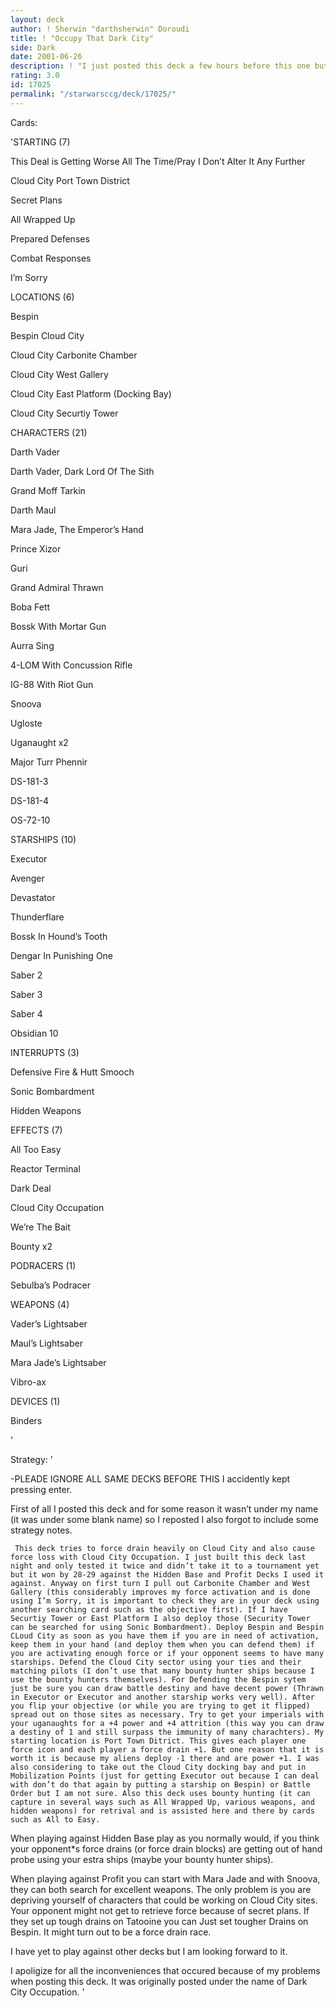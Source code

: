 ```yaml
---
layout: deck
author: ! Sherwin "darthsherwin" Doroudi
title: ! "Occupy That Dark City"
side: Dark
date: 2001-06-26
description: ! "I just posted this deck a few hours before this one but it was not under my name for some reason (it was under --). This deck uses bounty hunters, uganaughts, pilots, saber-weilders, Star Destroyers, as well as Xizor and his HRD to defend the city."
rating: 3.0
id: 17025
permalink: "/starwarsccg/deck/17025/"
---
```

Cards: 

'STARTING (7) 

 This Deal is Getting Worse All The Time/Pray I Don&#8217;t Alter It Any Further 

 Cloud City Port Town District 

 Secret Plans 

 All Wrapped Up 

 Prepared Defenses 

 Combat Responses 

 I&#8217;m Sorry 


LOCATIONS (6) 

 Bespin 

 Bespin Cloud City 

 Cloud City Carbonite Chamber 

 Cloud City West Gallery 

 Cloud City East Platform (Docking Bay) 

 Cloud City Securtiy Tower 


CHARACTERS (21) 

 Darth Vader 

 Darth Vader, Dark Lord Of The Sith 

 Grand Moff Tarkin 

 Darth Maul 

 Mara Jade, The Emperor&#8217;s Hand 

 Prince Xizor 

 Guri 

 Grand Admiral Thrawn 

 Boba Fett 

 Bossk With Mortar Gun 

 Aurra Sing 

 4-LOM With Concussion Rifle 

 IG-88 With Riot Gun 

 Snoova 

 Ugloste 

 Uganaught x2 

 Major Turr Phennir 

 DS-181-3 

 DS-181-4 

 OS-72-10 


STARSHIPS (10) 

 Executor 

 Avenger 

 Devastator 

 Thunderflare 

 Bossk In Hound&#8217;s Tooth 

 Dengar In Punishing One 

 Saber 2 

 Saber 3 

 Saber 4 

 Obsidian 10 


INTERRUPTS (3) 

 Defensive Fire & Hutt Smooch 

 Sonic Bombardment 

 Hidden Weapons 


EFFECTS (7) 

 All Too Easy 

 Reactor Terminal 

 Dark Deal 

 Cloud City Occupation 

 We&#8217;re The Bait 

 Bounty x2 


PODRACERS (1) 

 Sebulba&#8217;s Podracer 


WEAPONS (4) 

 Vader&#8217;s Lightsaber 

 Maul&#8217;s Lightsaber 

 Mara Jade&#8217;s Lightsaber 

 Vibro-ax 


DEVICES (1) 

 Binders 




'

Strategy: '

-PLEADE IGNORE ALL SAME DECKS BEFORE THIS I accidently kept pressing enter.

First of all I posted this deck and for some reason it wasn’t under my name (it was under some blank name) so I reposted I also forgot to include some strategy notes.

     This deck tries to force drain heavily on Cloud City and also cause force loss with Cloud City Occupation. I just built this deck last night and only tested it twice and didn’t take it to a tournament yet but it won by 28-29 against the Hidden Base and Profit Decks I used it against. Anyway on first turn I pull out Carbonite Chamber and West Gallery (this considerably improves my force activation and is done using I’m Sorry, it is important to check they are in your deck using another searching card such as the objective first). If I have Securtiy Tower or East Platform I also deploy those (Security Tower can be searched for using Sonic Bombardment). Deploy Bespin and Bespin CLoud City as soon as you have them if you are in need of activation, keep them in your hand (and deploy them when you can defend them) if you are activating enough force or if your opponent seems to have many starships. Defend the Cloud City sector using your ties and their matching pilots (I don’t use that many bounty hunter ships because I use the bounty hunters themselves). For Defending the Bespin sytem just be sure you can draw battle destiny and have decent power (Thrawn in Executor or Executor and another starship works very well). After you flip your objective (or while you are trying to get it flipped) spread out on those sites as necessary. Try to get your imperials with your uganaughts for a +4 power and +4 attrition (this way you can draw a destiny of 1 and still surpass the immunity of many charachters). My starting location is Port Town Ditrict. This gives each player one force icon and each player a force drain +1. But one reason that it is worth it is because my aliens deploy -1 there and are power +1. I was also considering to take out the Cloud City docking bay and put in Mobilization Points (just for getting Executor out because I can deal with don’t do that again by putting a starship on Bespin) or Battle Order but I am not sure. Also this deck uses bounty hunting (it can capture in several ways such as All Wrapped Up, various weapons, and hidden weapons) for retrival and is assisted here and there by cards such as All to Easy. 


When playing against Hidden Base play as you normally would, if you think your opponent*s force drains (or force drain blocks) are getting out of hand probe using your estra ships (maybe your bounty hunter ships). 


When playing against Profit you can start with Mara Jade and with Snoova, they can both search for excellent weapons. The only problem is you are depriving yourself of characters that could be working on Cloud City sites. Your opponent might not get to retrieve force because of secret plans. If they set up tough drains on Tatooine you can Just set tougher Drains on Bespin. It might turn out to be a force drain race.


I have yet to play against other decks but I am looking forward to it.


I apoligize for all the inconveniences that occured because of my problems when posting this deck. It was originally posted under the name of Dark City Occupation. '
